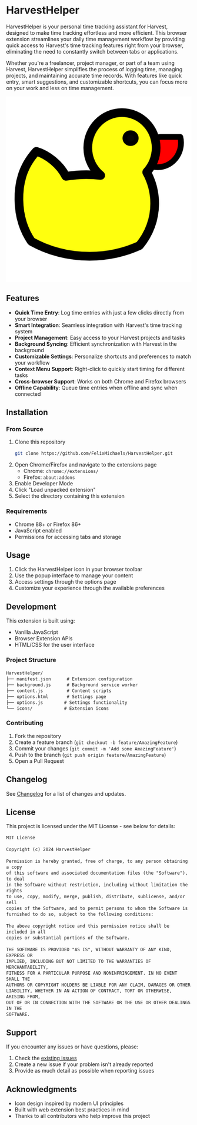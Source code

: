 # HarvestHelper

HarvestHelper is your personal time tracking assistant for Harvest, designed to make time tracking effortless and more efficient. This browser extension streamlines your daily time management workflow by providing quick access to Harvest's time tracking features right from your browser, eliminating the need to constantly switch between tabs or applications.

Whether you're a freelancer, project manager, or part of a team using Harvest, HarvestHelper simplifies the process of logging time, managing projects, and maintaining accurate time records. With features like quick entry, smart suggestions, and customizable shortcuts, you can focus more on your work and less on time management.

![HarvestHelper Icon](icon.png)

## Features

- **Quick Time Entry**: Log time entries with just a few clicks directly from your browser
- **Smart Integration**: Seamless integration with Harvest's time tracking system
- **Project Management**: Easy access to your Harvest projects and tasks
- **Background Syncing**: Efficient synchronization with Harvest in the background
- **Customizable Settings**: Personalize shortcuts and preferences to match your workflow
- **Context Menu Support**: Right-click to quickly start timing for different tasks
- **Cross-browser Support**: Works on both Chrome and Firefox browsers
- **Offline Capability**: Queue time entries when offline and sync when connected

## Installation

### From Source
1. Clone this repository
   ```bash
   git clone https://github.com/FelixMichaels/HarvestHelper.git
   ```
2. Open Chrome/Firefox and navigate to the extensions page
   - Chrome: `chrome://extensions/`
   - Firefox: `about:addons`
3. Enable Developer Mode
4. Click "Load unpacked extension"
5. Select the directory containing this extension

### Requirements
- Chrome 88+ or Firefox 86+
- JavaScript enabled
- Permissions for accessing tabs and storage

## Usage

1. Click the HarvestHelper icon in your browser toolbar
2. Use the popup interface to manage your content
3. Access settings through the options page
4. Customize your experience through the available preferences

## Development

This extension is built using:
- Vanilla JavaScript
- Browser Extension APIs
- HTML/CSS for the user interface

### Project Structure
```
HarvestHelper/
├── manifest.json      # Extension configuration
├── background.js      # Background service worker
├── content.js         # Content scripts
├── options.html       # Settings page
├── options.js        # Settings functionality
└── icons/            # Extension icons
```

### Contributing
1. Fork the repository
2. Create a feature branch (`git checkout -b feature/AmazingFeature`)
3. Commit your changes (`git commit -m 'Add some AmazingFeature'`)
4. Push to the branch (`git push origin feature/AmazingFeature`)
5. Open a Pull Request

## Changelog

See [Changelog](Changelog) for a list of changes and updates.

## License

This project is licensed under the MIT License - see below for details:

```
MIT License

Copyright (c) 2024 HarvestHelper

Permission is hereby granted, free of charge, to any person obtaining a copy
of this software and associated documentation files (the "Software"), to deal
in the Software without restriction, including without limitation the rights
to use, copy, modify, merge, publish, distribute, sublicense, and/or sell
copies of the Software, and to permit persons to whom the Software is
furnished to do so, subject to the following conditions:

The above copyright notice and this permission notice shall be included in all
copies or substantial portions of the Software.

THE SOFTWARE IS PROVIDED "AS IS", WITHOUT WARRANTY OF ANY KIND, EXPRESS OR
IMPLIED, INCLUDING BUT NOT LIMITED TO THE WARRANTIES OF MERCHANTABILITY,
FITNESS FOR A PARTICULAR PURPOSE AND NONINFRINGEMENT. IN NO EVENT SHALL THE
AUTHORS OR COPYRIGHT HOLDERS BE LIABLE FOR ANY CLAIM, DAMAGES OR OTHER
LIABILITY, WHETHER IN AN ACTION OF CONTRACT, TORT OR OTHERWISE, ARISING FROM,
OUT OF OR IN CONNECTION WITH THE SOFTWARE OR THE USE OR OTHER DEALINGS IN THE
SOFTWARE.
```

## Support

If you encounter any issues or have questions, please:
1. Check the [existing issues](https://github.com/FelixMichaels/HarvestHelper/issues)
2. Create a new issue if your problem isn't already reported
3. Provide as much detail as possible when reporting issues

## Acknowledgments

- Icon design inspired by modern UI principles
- Built with web extension best practices in mind
- Thanks to all contributors who help improve this project 